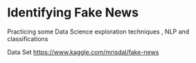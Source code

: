 # Identifying Fake News
Practicing some Data Science exploration  techniques , NLP and classifications

Data Set https://www.kaggle.com/mrisdal/fake-news
